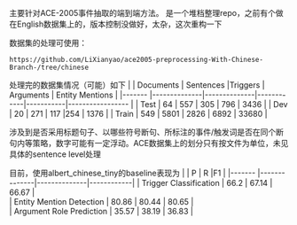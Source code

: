 主要针对ACE-2005事件抽取的端到端方法。
是一个堆档整理repo，之前有个做在English数据集上的，版本控制没做好，太杂，这次重构一下

数据集的处理可使用：
```angular2html
https://github.com/LiXianyao/ace2005-preprocessing-With-Chinese-Branch-/tree/chinese
```

处理完的数据集情况（可能）如下
|          | Documents    |  Sentences   |Triggers    | Arguments | Entity Mentions  |
|-------   |--------------|--------------|------------|-----------|----------------- |
| Test     | 64        | 557           | 305           | 796             |  3436             |
| Dev      | 20        | 271           | 117           |254              |  1376             |
| Train    | 549       | 5801         | 2826          | 6892             |   33680            |

涉及到是否采用标题句子、以哪些符号断句、所标注的事件/触发词是否在同个断句内等策略，数字可能有一定浮动。ACE数据集上的划分只有按文件为单位，未见具体的sentence level处理

目前，使用albert_chinese_tiny的baseline表现为
|          | P    |  R   |F1    | 
|-------   |--------------|--------------|------------|
| Trigger Classification     | 66.2        | 67.14           | 66.67           |          
| Entity Mention Detection      | 80.86        | 80.44           | 80.65          |          
| Argument Role Prediction    | 35.57   |    38.19     |     36.83      |          

